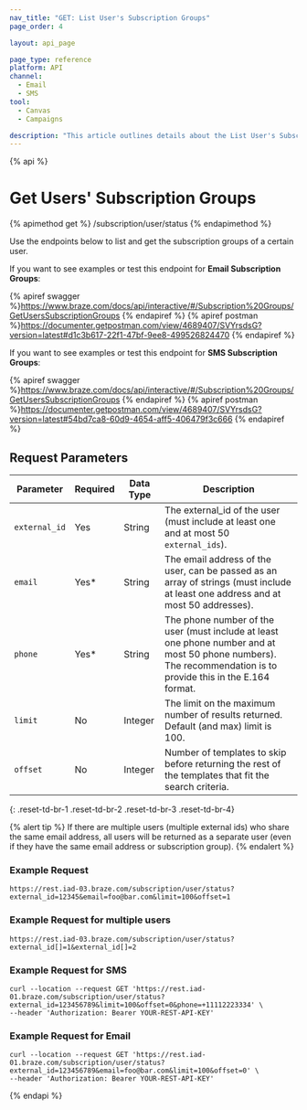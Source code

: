 ```yaml
---
nav_title: "GET: List User's Subscription Groups"
page_order: 4

layout: api_page

page_type: reference
platform: API
channel:
  - Email
  - SMS
tool:
  - Canvas
  - Campaigns

description: "This article outlines details about the List User's Subscription Groups Braze endpoint."
---
```

{% api %}
# Get Users' Subscription Groups
{% apimethod get %}
/subscription/user/status
{% endapimethod %}

Use the endpoints below to list and get the subscription groups of a certain user.

If you want to see examples or test this endpoint for __Email Subscription Groups__:

{% apiref swagger %}https://www.braze.com/docs/api/interactive/#/Subscription%20Groups/GetUsersSubscriptionGroups {% endapiref %}
{% apiref postman %}https://documenter.getpostman.com/view/4689407/SVYrsdsG?version=latest#d1c3b617-22f1-47bf-9ee8-499526824470 {% endapiref %}

If you want to see examples or test this endpoint for __SMS Subscription Groups__:

{% apiref swagger %}https://www.braze.com/docs/api/interactive/#/Subscription%20Groups/GetUsersSubscriptionGroups {% endapiref %}
{% apiref postman %}https://documenter.getpostman.com/view/4689407/SVYrsdsG?version=latest#54bd7ca8-60d9-4654-aff5-406479f3c666 {% endapiref %}

## Request Parameters

| Parameter | Required | Data Type | Description |
|---|---|---|---|
| `external_id`  | Yes | String | The external_id of the user (must include at least one and at most 50 `external_ids`). |
| `email`  |  Yes* | String | The email address of the user, can be passed as an array of strings (must include at least one address and at most 50 addresses). |
| `phone` | Yes* | String | The phone number of the user (must include at least one phone number and at most 50 phone numbers). The recommendation is to provide this in the E.164 format. |
| `limit` | No | Integer | The limit on the maximum number of results returned. Default (and max) limit is 100. |
| `offset`  |  No | Integer | Number of templates to skip before returning the rest of the templates that fit the search criteria. |
{: .reset-td-br-1 .reset-td-br-2 .reset-td-br-3  .reset-td-br-4}

{% alert tip %}
If there are multiple users (multiple external ids) who share the same email address, all users will be returned as a separate user (even if they have the same email address or subscription group).
{% endalert %}

### Example Request
`https://rest.iad-03.braze.com/subscription/user/status?external_id=12345&email=foo@bar.com&limit=100&offset=1`

### Example Request for multiple users
`https://rest.iad-03.braze.com/subscription/user/status?external_id[]=1&external_id[]=2`

### Example Request for SMS
```
curl --location --request GET 'https://rest.iad-01.braze.com/subscription/user/status?external_id=123456789&limit=100&offset=0&phone=+11112223334' \
--header 'Authorization: Bearer YOUR-REST-API-KEY'
```

### Example Request for Email
```
curl --location --request GET 'https://rest.iad-01.braze.com/subscription/user/status?external_id=123456789&email=foo@bar.com&limit=100&offset=0' \
--header 'Authorization: Bearer YOUR-REST-API-KEY'
```

{% endapi %}
